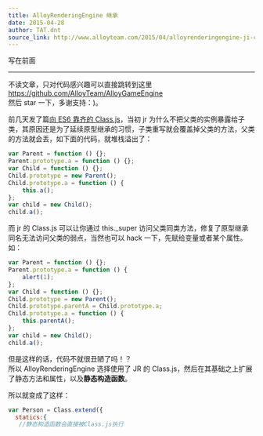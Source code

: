```yaml
---
title: AlloyRenderingEngine 继承
date: 2015-04-28
author: TAT.dnt
source_link: http://www.alloyteam.com/2015/04/alloyrenderingengine-ji-cheng/
---
```


<!-- {% raw %} - for jekyll -->

写在前面  

* * *

不读文章，只对代码感兴趣可以直接跳转到这里 <https://github.com/AlloyTeam/AlloyGameEngine>  
然后 star 一下，多谢支持：)。

前几天发了篇[向 ES6 靠齐的 Class.js](http://www.alloyteam.com/2015/04/xiang-es6-kao-qi-di-class-js/)，当初 jr 为什么不把父类的实例暴露给子类，其原因还是为了延续原型继承的习惯，子类重写就会覆盖掉父类的方法，父类的方法就会丢，如下面的代码，就堆栈溢出了：

```javascript
var Parent = function () {};
Parent.prototype.a = function () {};
var Child = function () {};
Child.prototype = new Parent();
Child.prototype.a = function () {
    this.a();
};
var child = new Child();
child.a();
```

而 jr 的 Class.js 可以让你通过 this.\_super 访问父类同类方法，修复了原型继承同名无法访问父类的弱点，当然也可以 hack 一下，先赋给变量或者某个属性。如：

```javascript
var Parent = function () {};
Parent.prototype.a = function () {
    alert(1);
};
var Child = function () {};
Child.prototype = new Parent();
Child.prototype.parentA = Child.prototype.a;
Child.prototype.a = function () {
    this.parentA();
};
var child = new Child();
child.a();
```

但是这样的话，代码不就很丑陋了吗！？  
所以 AlloyRenderingEngine 选择使用了 JR 的 Class.js，然后在其基础之上扩展了静态方法和属性，以及**静态构造函数**。

所以就变成了这样：

```javascript
var Person = Class.extend({
  statics:{
   //静态构造函数会直接被Class.js执行
```


<!-- {% endraw %} - for jekyll -->